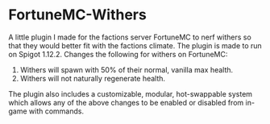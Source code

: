 # FortuneMC-Withers
A little plugin I made for the factions server FortuneMC to nerf withers so that they would better fit with the factions climate. The plugin is made to run on Spigot 1.12.2.
Changes the following for withers on FortuneMC:

1. Withers will spawn with 50% of their normal, vanilla max health.
2. Withers will not naturally regenerate health.

The plugin also includes a customizable, modular, hot-swappable system which allows any of the above changes to be enabled or disabled from in-game with commands.
